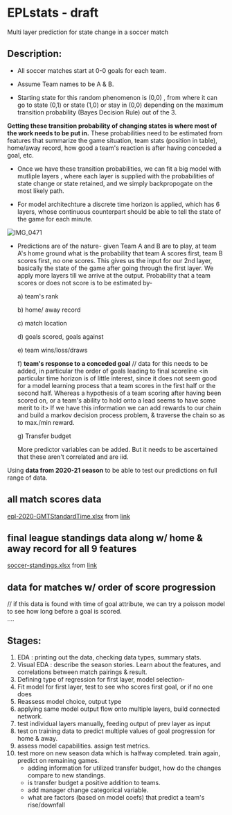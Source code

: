 # EPLstats - draft 
Multi layer prediction for state change in a soccer match


## Description:

- All soccer matches start at 0-0 goals for each team. 

- Assume Team names to be A & B.

- Starting state for this random phenomenon is (0,0) , from where it can go to state 
  (0,1) or state (1,0) or stay in (0,0) depending on the maximum transition probability 
  (Bayes Decision Rule) out of the 3. 

**Getting these transition probability of changing states is where most of the work 
  needs to be put in.** These probabilities need to be estimated from features that 
  summarize the game situation, team stats (position in table), home/away record,
  how good a team's reaction is after having conceded a goal, etc.
  
- Once we have these transition probabilities, we can fit a big model with mutliple layers
  , where each layer is supplied with the probabilities of state change or state retained, 
  and we simply backpropogate on the most likely path. 
  
- For model architechture a discrete time horizon is applied, which has 6 layers, 
  whose continuous counterpart should be able to tell the state of the game for each minute.


![IMG_0471](https://user-images.githubusercontent.com/96305841/149665581-909c3511-2a01-42ce-b404-3148d16a41e0.jpg)

- Predictions are of the nature- 
  given Team A and B are to play, at team A's home ground
  what is the probability that team A scores first, team B scores first, no one scores.
  This gives us the input for our 2nd layer, basically the state of the game after going 
  through the first layer. We apply more layers till we arrive at the output. 
  Probability that a team scores or does not score is to be estimated by- 
  
  a) team's rank 
  
  b) home/ away record
  
  c) match location
  
  d) goals scored, goals against
  
  e) team wins/loss/draws 
  
  f) **team's response to a conceded goal** // data for this needs to be added, in particular the order of goals leading to final scoreline
    <in particular time horizon is of little interest, since it does not seem good for a model learning process
     that a team scores in the first half or the second half. Whereas a hypothesis of 
     a team scoring after having been scored on, or a team's ability to hold onto a lead
     seems to have some merit to it> 
     If we have this information we can add rewards to our chain and build a markov decision process problem, & traverse the chain so as to max./min reward.
  
  g) Transfer budget   
  
  More predictor variables can be added. But it needs to be ascertained that these aren't correlated and are iid.  
  

Using **data from 2020-21 season** to be able to test our predictions on full range of data.

## all match scores data
[epl-2020-GMTStandardTime.xlsx](https://github.com/runirudh/EPLstats/files/7877241/epl-2020-GMTStandardTime.xlsx) from [link](https://fixturedownload.com/results/epl-2020)

## final league standings data along w/ home & away record for all 9 features
[soccer-standings.xlsx](https://github.com/runirudh/EPLstats/files/7879089/soccer-standings.xlsx) from [link](https://www.rotowire.com/soccer/league-table.php?season=2020)

## data for matches w/ order of score progression
// if this data is found with time of goal attribute, we can try a poisson model to see how long before a goal is scored.  
....


## Stages:
1. EDA : printing out the data, checking data types, summary stats.
2. Visual EDA : describe the season stories. Learn about the features, and correlations between match pairings & result.
3. Defining type of regression for first layer, model selection-
4. Fit model for first layer, test to see who scores first goal, or if no one does 
5. Reassess model choice, output type
6. applying same model output flow onto multiple layers, build connected network.    
7. test individual layers manually, feeding output of prev layer as input 
8. test on training data to predict multiple values of goal progression for home & away.
9. assess model capabilities. assign test metrics. 
10. test more on new season data which is halfway completed. train again, predict on remaining games.
    - adding information for utilized transfer budget, how do the changes compare to new standings.
    - is transfer budget a positive addition to teams.
    - add manager change categorical variable.
    - what are factors (based on model coefs) that predict a team's rise/downfall 
